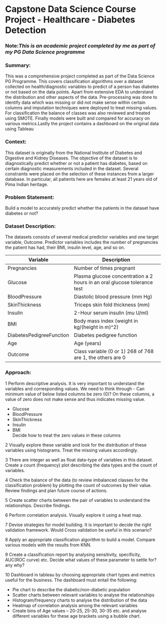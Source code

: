 # Capstone Data Science Course Project - Healthcare - Diabetes Detection

### Note:_This is an academic project completed by me as part of my PG Data Science programme_

### Summary:
This was a comprehensive project completed as part of the Data Science PG Programme. This covers classification algorithms over a dataset collected on health/diagnostic variables to predict of a person has diabetes or not based on the data points. Apart from extensive EDA to understand the distribution and other aspects of the data. Pre-processing was done to identify data which was missing or did not make sense within certain columns and imputation techniques were deployed to treat missing values. For classification the balance of classes was also reviewed and treated using SMOTE. Finally models were built and compared for accuracy on various metrics.Lastly the project contains a dashboard on the original data using Tableau

### Context:
This dataset is originally from the National Institute of Diabetes and Digestive and Kidney Diseases. The objective of the dataset is to diagnostically predict whether or not a patient has diabetes, based on certain diagnostic measurements included in the dataset. Several constraints were placed on the selection of these instances from a larger database. In particular, all patients here are females at least 21 years old of Pima Indian heritage.

### Problem Statement:
Build a model to accurately predict whether the patients in the dataset have diabetes or not?

### Dataset Description:
The datasets consists of several medical predictor variables and one target variable, Outcome. Predictor variables includes the number of pregnancies the patient has had, their BMI, insulin level, age, and so on.

|Variable | Description |
|-----|-----|
|Pregnancies | Number of times pregnant|
|Glucose | Plasma glucose concentration a 2 hours in an oral glucose tolerance test|
|BloodPressure | Diastolic blood pressure (mm Hg)|
|SkinThickness | Triceps skin fold thickness (mm)|
|Insulin | 2-Hour serum insulin (mu U/ml)|
|BMI | Body mass index (weight in kg/(height in m)^2)|
|DiabetesPedigreeFunction | Diabetes pedigree function|
|Age | Age (years)|
|Outcome | Class variable (0 or 1) 268 of 768 are 1, the others are 0|

### Approach:  

1	Perform descriptive analysis. It is very important to understand the variables and corresponding values. We need to think through - Can minimum value of below listed columns be zero (0)? On these columns, a value of zero does not make sense and thus indicates missing value.
* Glucose
* BloodPressure
* SkinThickness
* Insulin
* BMI 
</br>Decide how to treat the zero values in these columns

2	Visually explore these variable and look for the distribution of these variables using histograms. Treat the missing values accordingly.

3	There are integer as well as float data-type of variables in this dataset. Create a count (frequency) plot describing the data types and the count of variables. 

4 Check the balance of the data (to review imbalanced classes for the classification problem) by plotting the count of outcomes by their value. Review findings and plan future course of actions.

5	Create scatter charts between the pair of variables to understand the relationships. Describe findings.

6	Perform correlation analysis. Visually explore it using a heat map.

7	Devise strategies for model building. It is important to decide the right validation framework. Would Cross validation be useful in this scenario?

8	Apply an appropriate classification algorithm to build a model. Compare various models with the results from KNN.

9	Create a classification report by analysing sensitivity, specificity, AUC(ROC curve) etc. Decide what values of these parameter to settle for? any why?

10 Dashboard in tableau by choosing appropriate chart types and metrics useful for the business. The dashboard must entail the following:    
  * Pie chart to describe the diabetic/non-diabetic population
  * Scatter charts between relevant variables to analyse the relationships
  * Histogram/frequency charts to analyse the distribution of the data
  * Heatmap of correlation analysis among the relevant variables
  * Create bins of Age values – 20-25, 25-30, 30-35 etc. and analyse different variables for these age brackets using a bubble chart. 









